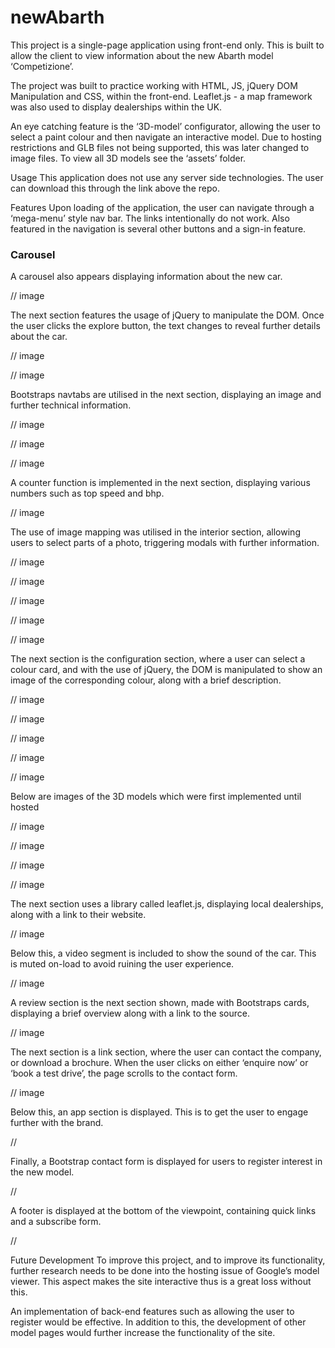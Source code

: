 # newAbarth


This project is a single-page application using front-end only. This is built to allow the client to view information about the new Abarth model ‘Competizione’. 

The project was built to practice working with HTML, JS, jQuery DOM Manipulation and CSS, within the front-end. Leaflet.js - a map framework was also used to display dealerships within the UK.

An eye catching feature is the ‘3D-model’ configurator, allowing the user to select a paint colour and then navigate an interactive model. Due to hosting restrictions and GLB files not being supported, this was later changed to image files. To view all 3D models see the ‘assets’ folder.

Usage
This application does not use any server side technologies. The user can download this through the link above the repo.

Features
Upon loading of the application, the user can navigate through a ‘mega-menu’ style nav bar. The links intentionally do not work. Also featured in the navigation is several other buttons and a sign-in feature. 

<h3>Carousel</h3>
A carousel also appears displaying information about the new car.

// image 

The next section features the usage of jQuery to manipulate the DOM. Once the user clicks the explore button, the text changes to reveal further details about the car.

// image 

// image 

Bootstraps navtabs are utilised in the next section, displaying an image and further technical information.

// image 

// image

// image 

A counter function is implemented in the next section, displaying various numbers such as top speed and bhp.

// image 

The use of image mapping was utilised in the interior section, allowing users to select parts of a photo, triggering modals with further information.

// image

// image 

// image

// image

// image 

The next section is the configuration section, where a user can select a colour card, and with the use of jQuery, the DOM is manipulated to show an image of the corresponding colour, along with a brief description. 

// image 

// image 

// image

// image 

// image 

Below are images of the 3D models which were first implemented until hosted 

// image 

// image

// image 

// image 

The next section uses a library called leaflet.js, displaying local dealerships, along with a link to their website.

// image 

Below this, a video segment is included to show the sound of the car. This is muted on-load to avoid ruining the user experience. 

// image 

A review section is the next section shown, made with Bootstraps cards, displaying a brief overview along with a link to the source.

// image 

The next section is a link section, where the user can contact the company, or download a brochure. When the user clicks on either ‘enquire now’ or ‘book a test drive’, the page scrolls to the contact form.

// image 

Below this, an app section is displayed. This is to get the user to engage further with the brand.

//

Finally, a Bootstrap contact form is displayed for users to register interest in the new model.

//

A footer is displayed at the bottom of the viewpoint, containing quick links and a subscribe form.

//

Future Development 
To improve this project, and to improve its functionality, further research needs to be done into the hosting issue of Google’s model viewer. This aspect makes the site interactive thus is a great loss without this.

An implementation of back-end features such as allowing the user to register would be effective. In addition to this, the development of other model pages would further increase the functionality of the site.
